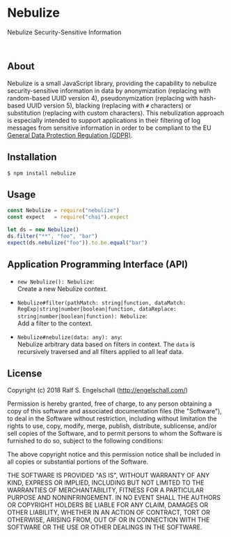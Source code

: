 
Nebulize
========

Nebulize Security-Sensitive Information

<p/>
<img src="https://nodei.co/npm/nebulize.png?downloads=true&stars=true" alt=""/>

<p/>
<img src="https://david-dm.org/rse/nebulize.png" alt=""/>

About
-----

Nebulize is a small JavaScript library, providing the capability to
nebulize security-sensitive information in data by anonymization
(replacing with random-based UUID version 4), pseudonymization
(replacing with hash-based UUID version 5), blacking (replacing with `#`
characters) or substitution (replacing with custom characters). This
nebulization approach is especially intended to support applications in
their filtering of log messages from sensitive information in order to
be compliant to the EU [General Data Protection Regulation (GDPR)](https://en.wikipedia.org/wiki/General_Data_Protection_Regulation).

Installation
------------

```shell
$ npm install nebulize
```

Usage
-----

```js
const Nebulize = require("nebulize")
const expect   = require("chai").expect

let ds = new Nebulize()
ds.filter("**", "foo", "bar")
expect(ds.nebulize("foo")).to.be.equal("bar")
```

Application Programming Interface (API)
---------------------------------------

- `new Nebulize(): Nebulize`:<br/>
  Create a new Nebulize context.

- `Nebulize#filter(pathMatch: string|function,
  dataMatch: RegExp|string|number|boolean|function,
  dataReplace: string|number|boolean|function): Nebulize`:<br/>
  Add a filter to the context.

- `Nebulize#nebulize(data: any): any`:<br/>
  Nebulize arbitrary data based on filters in context.
  The `data` is recursively traversed and all filters
  applied to all leaf data.

License
-------

Copyright (c) 2018 Ralf S. Engelschall (http://engelschall.com/)

Permission is hereby granted, free of charge, to any person obtaining
a copy of this software and associated documentation files (the
"Software"), to deal in the Software without restriction, including
without limitation the rights to use, copy, modify, merge, publish,
distribute, sublicense, and/or sell copies of the Software, and to
permit persons to whom the Software is furnished to do so, subject to
the following conditions:

The above copyright notice and this permission notice shall be included
in all copies or substantial portions of the Software.

THE SOFTWARE IS PROVIDED "AS IS", WITHOUT WARRANTY OF ANY KIND,
EXPRESS OR IMPLIED, INCLUDING BUT NOT LIMITED TO THE WARRANTIES OF
MERCHANTABILITY, FITNESS FOR A PARTICULAR PURPOSE AND NONINFRINGEMENT.
IN NO EVENT SHALL THE AUTHORS OR COPYRIGHT HOLDERS BE LIABLE FOR ANY
CLAIM, DAMAGES OR OTHER LIABILITY, WHETHER IN AN ACTION OF CONTRACT,
TORT OR OTHERWISE, ARISING FROM, OUT OF OR IN CONNECTION WITH THE
SOFTWARE OR THE USE OR OTHER DEALINGS IN THE SOFTWARE.

